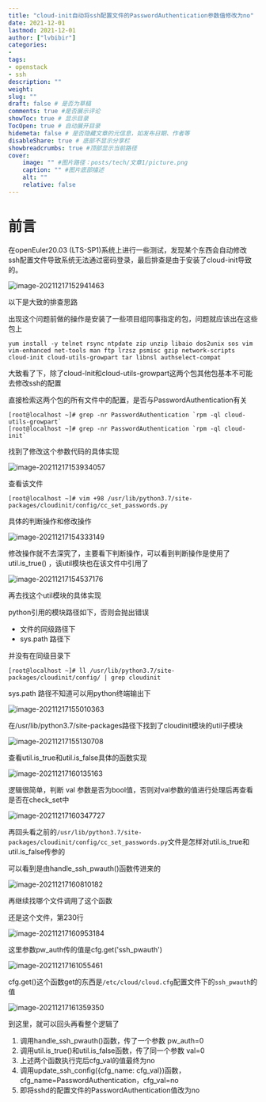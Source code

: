 ```yaml
---
title: "cloud-init自动将ssh配置文件的PasswordAuthentication参数值修改为no" 
date: 2021-12-01
lastmod: 2021-12-01
author: ["lvbibir"] 
categories: 
- 
tags: 
- openstack
- ssh
description: "" 
weight: 
slug: ""
draft: false # 是否为草稿
comments: true #是否展示评论
showToc: true # 显示目录
TocOpen: true # 自动展开目录
hidemeta: false # 是否隐藏文章的元信息，如发布日期、作者等
disableShare: true # 底部不显示分享栏
showbreadcrumbs: true #顶部显示当前路径
cover:
    image: "" #图片路径：posts/tech/文章1/picture.png
    caption: "" #图片底部描述
    alt: ""
    relative: false
---
```

# 前言
在openEuler20.03 (LTS-SP1)系统上进行一些测试，发现某个东西会自动修改ssh配置文件导致系统无法通过密码登录，最后排查是由于安装了cloud-init导致的。

![image-20211217152941463](https://image.lvbibir.cn/blog/image-20211217152941463.png)

以下是大致的排查思路

出现这个问题前做的操作是安装了一些项目组同事指定的包，问题就应该出在这些包上

```
yum install -y telnet rsync ntpdate zip unzip libaio dos2unix sos vim vim-enhanced net-tools man ftp lrzsz psmisc gzip network-scripts cloud-init cloud-utils-growpart tar libnsl authselect-compat
```

大致看了下，除了cloud-Init和cloud-utils-growpart这两个包其他包基本不可能去修改ssh的配置

直接检索这两个包的所有文件中的配置，是否与PasswordAuthentication有关

```
[root@localhost ~]# grep -nr PasswordAuthentication `rpm -ql cloud-utils-growpart`
[root@localhost ~]# grep -nr PasswordAuthentication `rpm -ql cloud-init`
```

找到了修改这个参数代码的具体实现

![image-20211217153934057](https://image.lvbibir.cn/blog/image-20211217153934057.png)

查看该文件

```
[root@localhost ~]# vim +98 /usr/lib/python3.7/site-packages/cloudinit/config/cc_set_passwords.py
```

具体的判断操作和修改操作

![image-20211217154333149](https://image.lvbibir.cn/blog/image-20211217154333149.png)

修改操作就不去深究了，主要看下判断操作，可以看到判断操作是使用了 util.is_true() ，该util模块也在该文件中引用了

![image-20211217154537176](https://image.lvbibir.cn/blog/image-20211217154537176.png)

再去找这个util模块的具体实现

python引用的模块路径如下，否则会抛出错误

- 文件的同级路径下
- sys.path 路径下

并没有在同级目录下

```
[root@localhost ~]# ll /usr/lib/python3.7/site-packages/cloudinit/config/ | grep cloudinit
```

sys.path 路径不知道可以用python终端输出下

![image-20211217155010363](https://image.lvbibir.cn/blog/image-20211217155010363.png)

在/usr/lib/python3.7/site-packages路径下找到了cloudinit模块的util子模块

![image-20211217155130708](https://image.lvbibir.cn/blog/image-20211217155130708.png)

查看util.is_true和util.is_false具体的函数实现

![image-20211217160135163](https://image.lvbibir.cn/blog/image-20211217160135163.png)

逻辑很简单，判断 val 参数是否为bool值，否则对val参数的值进行处理后再查看是否在check_set中

![image-20211217160347727](https://image.lvbibir.cn/blog/image-20211217160347727.png)

再回头看之前的`/usr/lib/python3.7/site-packages/cloudinit/config/cc_set_passwords.py`文件是怎样对util.is_true和util.is_false传参的

可以看到是由handle_ssh_pwauth()函数传进来的

![image-20211217160810182](https://image.lvbibir.cn/blog/image-20211217160810182.png)

再继续找哪个文件调用了这个函数

还是这个文件，第230行

![image-20211217160953184](https://image.lvbibir.cn/blog/image-20211217160953184.png)

这里参数pw_auth传的值是cfg.get('ssh_pwauth')

![image-20211217161055461](https://image.lvbibir.cn/blog/image-20211217161055461.png)

cfg.get()这个函数get的东西是`/etc/cloud/cloud.cfg`配置文件下的`ssh_pwauth`的值

![image-20211217161359350](https://image.lvbibir.cn/blog/image-20211217161359350.png)

到这里，就可以回头再看整个逻辑了

1. 调用handle_ssh_pwauth()函数，传了一个参数 pw_auth=0
2. 调用util.is_true()和util.is_false函数，传了同一个参数 val=0
3. 上述两个函数执行完后cfg_val的值最终为no
4. 调用update_ssh_config({cfg_name: cfg_val})函数，cfg_name=PasswordAuthentication，cfg_val=no
5. 即将sshd的配置文件的PasswordAuthentication值改为no
